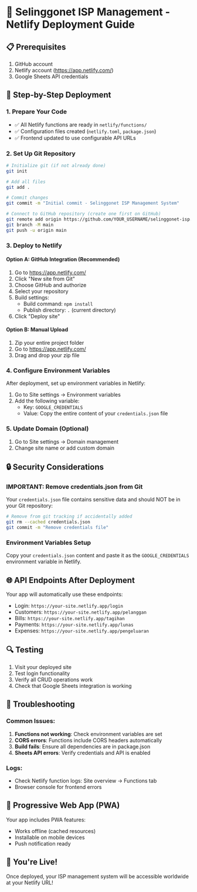 # 🚀 Selinggonet ISP Management - Netlify Deployment Guide

## 📋 Prerequisites
1. GitHub account
2. Netlify account (https://app.netlify.com/)
3. Google Sheets API credentials

## 🔧 Step-by-Step Deployment

### 1. Prepare Your Code
- ✅ All Netlify functions are ready in `netlify/functions/`
- ✅ Configuration files created (`netlify.toml`, `package.json`)
- ✅ Frontend updated to use configurable API URLs

### 2. Set Up Git Repository
```bash
# Initialize git (if not already done)
git init

# Add all files
git add .

# Commit changes
git commit -m "Initial commit - Selinggonet ISP Management System"

# Connect to GitHub repository (create one first on GitHub)
git remote add origin https://github.com/YOUR_USERNAME/selinggonet-isp.git
git branch -M main
git push -u origin main
```

### 3. Deploy to Netlify

#### Option A: GitHub Integration (Recommended)
1. Go to https://app.netlify.com/
2. Click "New site from Git"
3. Choose GitHub and authorize
4. Select your repository
5. Build settings:
   - Build command: `npm install`
   - Publish directory: `.` (current directory)
6. Click "Deploy site"

#### Option B: Manual Upload
1. Zip your entire project folder
2. Go to https://app.netlify.com/
3. Drag and drop your zip file

### 4. Configure Environment Variables
After deployment, set up environment variables in Netlify:

1. Go to Site settings → Environment variables
2. Add the following variable:
   - Key: `GOOGLE_CREDENTIALS`
   - Value: Copy the entire content of your `credentials.json` file

### 5. Update Domain (Optional)
1. Go to Site settings → Domain management
2. Change site name or add custom domain

## 🔒 Security Considerations

### IMPORTANT: Remove credentials.json from Git
Your `credentials.json` file contains sensitive data and should NOT be in your Git repository:

```bash
# Remove from git tracking if accidentally added
git rm --cached credentials.json
git commit -m "Remove credentials file"
```

### Environment Variables Setup
Copy your `credentials.json` content and paste it as the `GOOGLE_CREDENTIALS` environment variable in Netlify.

## 🌐 API Endpoints After Deployment
Your app will automatically use these endpoints:
- Login: `https://your-site.netlify.app/login`
- Customers: `https://your-site.netlify.app/pelanggan`
- Bills: `https://your-site.netlify.app/tagihan`
- Payments: `https://your-site.netlify.app/lunas`
- Expenses: `https://your-site.netlify.app/pengeluaran`

## 🔍 Testing
1. Visit your deployed site
2. Test login functionality
3. Verify all CRUD operations work
4. Check that Google Sheets integration is working

## 🐛 Troubleshooting

### Common Issues:
1. **Functions not working**: Check environment variables are set
2. **CORS errors**: Functions include CORS headers automatically
3. **Build fails**: Ensure all dependencies are in package.json
4. **Sheets API errors**: Verify credentials and API is enabled

### Logs:
- Check Netlify function logs: Site overview → Functions tab
- Browser console for frontend errors

## 📱 Progressive Web App (PWA)
Your app includes PWA features:
- Works offline (cached resources)
- Installable on mobile devices
- Push notification ready

## 🎉 You're Live!
Once deployed, your ISP management system will be accessible worldwide at your Netlify URL!